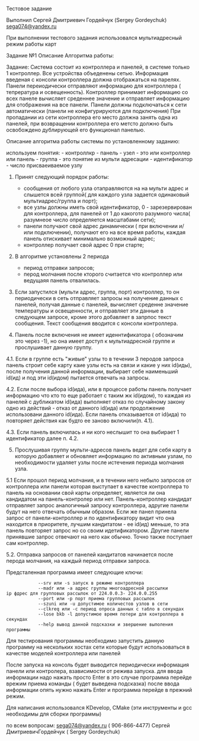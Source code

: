 Тестовое задание

Выполнил Сергей Дмитриевич Гордейчук (Sergey Gordeychuk) sega074@yandex.ru

При выполнении тестового задания использовался мультиадресный режим работы карт



Задание №1 Описание Алгоритма работы:

Задание:
Система состоит из контроллера и панелей, в системе только 1 контроллер. Все устройства объеденены сетью. Информация введеная с консоли контроллера  должна отображаться на парелях.
Панели переиодически отправляют информацию для контроллера ( тепрература и освещенность). Контроллер принимает информацию со всех панеле вычисляет
среденнее значение и отправляет информацию для отображения на все панели. Панели должны подключаться к сети автоматически (панели не конфигурируются для подключения)
При пропадании из сети контроллера его место должна занять одна из панелей, при возвращении контроллера его метсто должно быть освобождено дублирующей его функционал
панелью.


Описание алгоритма работы системы по установленному заданию:

используем понятия:
    - контроллкр 
    - панель 
    - узел - это или контроллер или панель
    - группа - это понятие из мульти адресации
    - идентификатор - число присваеиваемое узлу

1. Принят следующий порядок работы:
    - сообщения от любого узла отаправляются на на мульти адрес и слышется всей группой( для каждого узла задается одинаковый мультиадрес/группа и порт);
    - все узлы должны иметь свой идентификатор, 0 - зарезервирован для контроллера, для панелей от 1 до какогото разумного числа( разумнеое число определяется масштабами сети);
    - панели получают свой адрес динамически ( при включении и/или подключении), получают его на все время работы, каждая панель отискивает минимально возможный адрес;
    - контроллер получает свой адрес 0 при старте;


2. В алгоритме установлены 2 периода 
    - период отправки запросов;
    - перод молчания после кторого считается что контроллер или ведущаяя панель отвалилась.

3.  Если запустился (мульти адрес, группа, порт) контроллер, то он периодически в сеть отправляет запросы на получение данных с панелей, получая данные с панелей,
вычисляет среденне значение температуры и освещенности, и  отправляет эти данные в следующем запросе, кроме этого добавляет в запрпос текст сообщения.
Текст сообщения вводится с консоли контроллера.

4. Панель после включения не имеет иденнтификатора ( обозначим это через -1), но она имеет доступ к мультиадресной группе и прослушивает данную группу.

4.1. Если в группе есть "живые" узлы то в течении 3 перодов запроса панель строит себе карту каие узлы есть на связи и какие у них id(иды), после получения данной информации,
выбирает себе наименьший id(ид) и под эти id(идом) пытается отвечать на запросы.

4.2. Если после выбора id(ида), или в процессе работы панель получает информацию что кто то еще работает с таким жк id(идом), то каждая из панелей с дубликатом id(ида) выполняет
отказ по случайному закону одно из действий - отказ от данного id(ида) или продолжение использовани данного id(ида).  Если панель отказывается от id(ида) то повторяет действия как
будто ее заново включили(п. 4.1).

4.3. Если панель включилась и ни кого неслышит то она выбирает 1 идентификатор далее п. 4.2.


5. Прослушивая группу мульти-адресов панель ведет для себя карту в которую добавляет и обновляет информацию по активным узлам, по необходимости удаляет узлы после истечения периода молчания узла.

5.1 Если прошол период молчания, и в течении него небыло запросов от контроллера или панели которая выступает в качестве контроллера то панель на основании свой карты определяет, является ли она
кандидатом на панель-контролер или нет. Панель-контроллер кандидат отправляет запрос аналогичный запросу контроллера, адругие панели будут на него отвечать обычным образом. Если же панел принела запрос
от панели-контроллер и по идентификатору видит что она находится в приоритете, лучшим кандитатом - ее id(ид) меньше, то эта панель повторяет запрос но со своим идетификатором.
Другие панели принявшие запрос отвечают на него как обычно. Точно также поступает сам контроллер.

5.2. Отправка запросов от панелей кандитатов начинается после перода молчания, на каждый период отправки запроса.



Предсталенная программа имеет следующие ключи:

                --srv или -s запуск в режиме контроллера 
                --madr или -a адрес группы многоадресной рассылки          ip фдрес для групповых рассылок от 224.0.0.3- 224.0.0.255
                --port или -p порт приема групповых рассылок                                 
                --szuni или -u допустимое количестов узлов в сети  
                --clkreq или -с период опроса данных с табло в секундах  
                --lose bkb -l допустимое время потери для контроллера в секундах
                --help вывод данной подсказки и звершение выполения программы         

                
Для тестирования программы необходимо запустить данную программу на нескольких хостах сети которые будут использоваться в качестве моделей контроллера или панелей
                
После запуска на консоль будет выводится периодически информация  панели или  контролера, взависимости от режива запуска.
для ввода информации надо нажать просто Enter в это случае программа перейде врежим приема команды ( будет выведена подсказка) после ввода информации опять нужно
нажать Enter и программа перейде в прежний режим.


Для написания использовался KDevelop, СMake (эти инструменты и gcc необходимы для сборки программы)


по всем вопросам: sega074@yandex.ru ( 906-866-4477) Сергей ДмитриевичГордейчук ( Sergey Gordeychuk)

